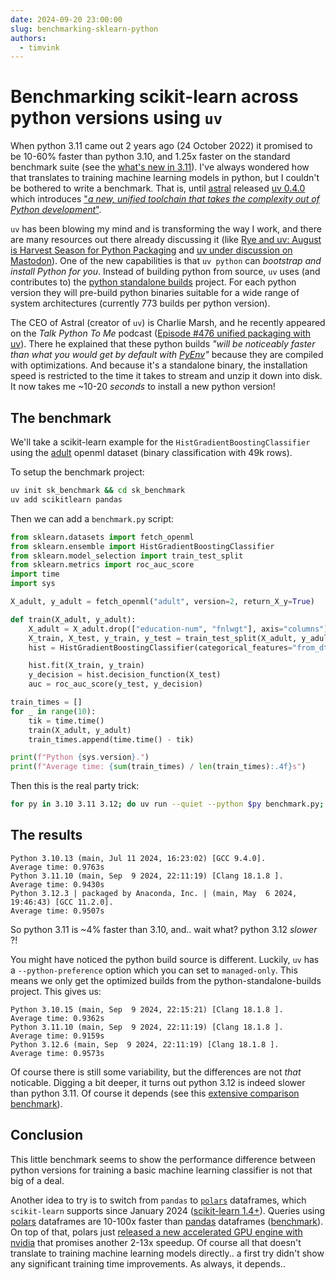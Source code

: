 ```yaml
---
date: 2024-09-20 23:00:00
slug: benchmarking-sklearn-python
authors:
  - timvink
---
```


# Benchmarking scikit-learn across python versions using `uv`

When python 3.11 came out 2 years ago (24 October 2022) it promised to be 10-60% faster than python 3.10, and 1.25x faster on the standard benchmark suite (see the [what's new in 3.11](https://docs.python.org/3/whatsnew/3.11.html)). I've always wondered how that translates to training machine learning models in python, but I couldn't be bothered to write a benchmark. That is, until [astral](https://astral.sh/) released [uv 0.4.0](https://github.com/astral-sh/uv/releases/tag/0.4.0) which introduces ["_a new, unified toolchain that takes the complexity out of Python development_"](https://astral.sh/blog/uv-unified-python-packaging).

`uv` has been blowing my mind and is transforming the way I work, and there are many resources out there already discussing it (like [Rye and uv: August is Harvest Season for Python Packaging](https://lucumr.pocoo.org/2024/8/21/harvest-season/) and [uv under discussion on Mastodon](https://simonwillison.net/2024/Sep/8/uv-under-discussion-on-mastodon/)). One of the new capabilities is that `uv python` can _bootstrap and install Python for you_. Instead of building python from source, `uv` uses (and contributes to) the [python standalone builds](https://gregoryszorc.com/docs/python-build-standalone/main/) project. For each python version they will pre-build python binaries suitable for a wide range of system architectures (currently 773 builds per python version).

The CEO of Astral (creator of `uv`) is Charlie Marsh, and he recently appeared on the _Talk Python To Me_ podcast ([Episode #476 unified packaging with uv](https://talkpython.fm/episodes/show/476/unified-python-packaging-with-uv)). There he explained that these python builds _"will be noticeably faster than what you would get by default with [PyEnv](https://github.com/pyenv/pyenv)"_ because they are compiled with optimizations. And because it's a standalone binary, the installation speed is restricted to the time it takes to stream and unzip it down into disk. It now takes me ~10-20 _seconds_ to install a new python version!

## The benchmark

We'll take a scikit-learn example for the `HistGradientBoostingClassifier` using the [adult](https://www.openml.org/search?type=data&sort=runs&id=1590&status=active) openml dataset (binary classification with 49k rows). 

To setup the benchmark project:

```bash
uv init sk_benchmark && cd sk_benchmark
uv add scikitlearn pandas
```

Then we can add a `benchmark.py` script:

```python
from sklearn.datasets import fetch_openml
from sklearn.ensemble import HistGradientBoostingClassifier
from sklearn.model_selection import train_test_split
from sklearn.metrics import roc_auc_score
import time
import sys

X_adult, y_adult = fetch_openml("adult", version=2, return_X_y=True)

def train(X_adult, y_adult):
    X_adult = X_adult.drop(["education-num", "fnlwgt"], axis="columns")
    X_train, X_test, y_train, y_test = train_test_split(X_adult, y_adult, random_state=0)
    hist = HistGradientBoostingClassifier(categorical_features="from_dtype")

    hist.fit(X_train, y_train)
    y_decision = hist.decision_function(X_test)
    auc = roc_auc_score(y_test, y_decision)

train_times = []
for _ in range(10):
    tik = time.time()
    train(X_adult, y_adult)
    train_times.append(time.time() - tik)

print(f"Python {sys.version}.")
print(f"Average time: {sum(train_times) / len(train_times):.4f}s")
```

Then this is the real party trick:

```bash
for py in 3.10 3.11 3.12; do uv run --quiet --python $py benchmark.py; done
``` 

## The results

```
Python 3.10.13 (main, Jul 11 2024, 16:23:02) [GCC 9.4.0].
Average time: 0.9763s
Python 3.11.10 (main, Sep  9 2024, 22:11:19) [Clang 18.1.8 ].
Average time: 0.9430s
Python 3.12.3 | packaged by Anaconda, Inc. | (main, May  6 2024, 19:46:43) [GCC 11.2.0].
Average time: 0.9507s
```

So python 3.11 is ~4% faster than 3.10, and.. wait what? python 3.12 _slower_ ?!

You might have noticed the python build source is different. Luckily, `uv` has a `--python-preference` option which you can set to `managed-only`. This means we only get the optimized builds from the python-standalone-builds project. This gives us:

```
Python 3.10.15 (main, Sep  9 2024, 22:15:21) [Clang 18.1.8 ].
Average time: 0.9362s
Python 3.11.10 (main, Sep  9 2024, 22:11:19) [Clang 18.1.8 ].
Average time: 0.9159s
Python 3.12.6 (main, Sep  9 2024, 22:11:19) [Clang 18.1.8 ].
Average time: 0.9573s
```

Of course there is still some variability, but the differences are not _that_ noticable.
Digging a bit deeper, it turns out python 3.12 is indeed slower than python 3.11. Of course it depends (see this [extensive comparison benchmark](https://en.lewoniewski.info/2023/python-3-11-vs-python-3-12-performance-testing/)).

## Conclusion

This little benchmark seems to show the performance difference between python versions for training a basic machine learning classifier is not that big of a deal.

Another idea to try is to switch from `pandas` to [`polars`](https://github.com/pola-rs/polars) dataframes, which `scikit-learn` supports since January 2024 ([scikit-learn 1.4+](https://scikit-learn.org/dev/whats_new/v1.4.html#version-1-4-0)).
Queries using [polars](https://github.com/pola-rs/polars) dataframes are 10-100x faster than [pandas](https://github.com/pandas-dev/pandas) dataframes ([benchmark](https://pola.rs/posts/benchmarks/)). On top of that, polars just [released a new accelerated GPU engine with nvidia](https://pola.rs/posts/gpu-engine-release/) that promises another 2-13x speedup. Of course all that doesn't translate to training machine learning models directly.. a first try didn't show any significant training time improvements. As always, it depends..
